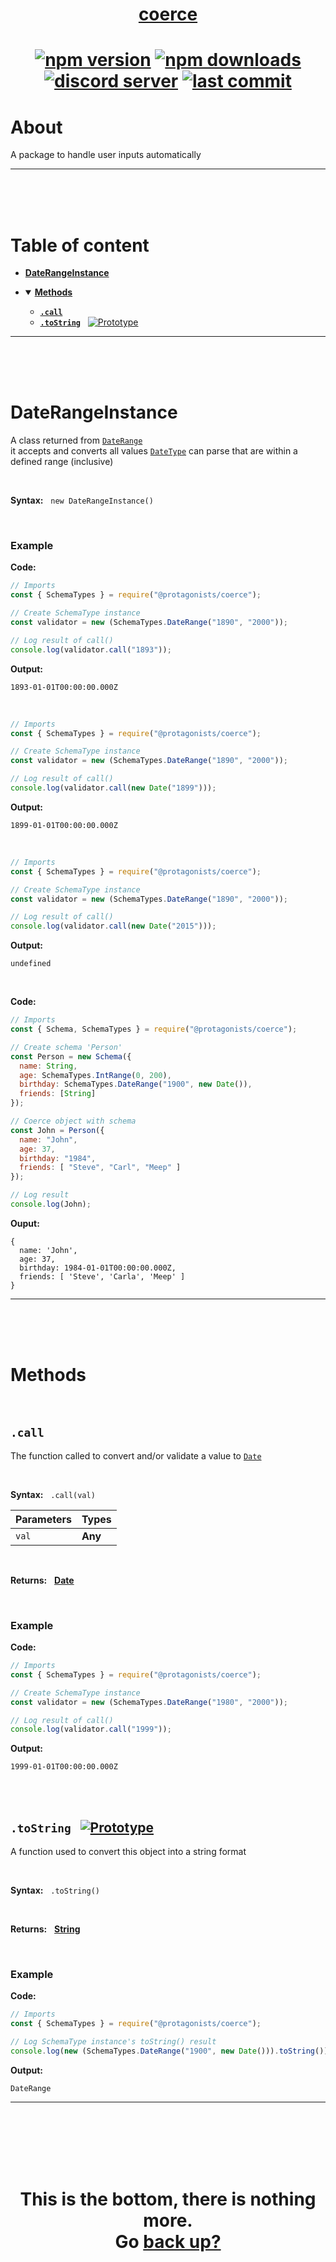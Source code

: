 <div id="top" align="center">

<h1><a href="https://github.com/ThePywon/coerce">coerce</a><h1>

[![npm version](https://img.shields.io/npm/v/@protagonists/coerce)](https://github.com/ThePywon/coerce)
[![npm downloads](https://img.shields.io/npm/dt/@protagonists/coerce)](https://github.com/ThePywon/coerce)
[![discord server](https://img.shields.io/discord/937758194736955443?logo=discord&logoColor=white)](https://discord.gg/cwhj3EgqGP)
[![last commit](https://img.shields.io/github/last-commit/ThePywon/coerce)](https://github.com/ThePywon/coerce)

</div>


# About

A package to handle user inputs automatically

---

<br/><br/><br/>


# Table of content

* [**DateRangeInstance**](#daterangeinstance)

* <details open><summary><a href="#methods"><b>Methods</b></a></summary>
  <p>

  * [**`.call`**](#call)
  * [**`.toString`**](#tostring) &nbsp; [![Prototype](https://shields.io/badge/-Prototype-orange)](https://javascript.info/prototype-inheritance)
    
  </p>
</details>

---

<br/><br/><br/>



# DateRangeInstance

A class returned from [`DateRange`](https://github.com/ThePywon/coerce/blob/main/documentation/SchemaTypes/DateRange.md)  
it accepts and converts all values [`DateType`](https://github.com/ThePywon/coerce/blob/main/documentation/SchemaTypes/DateType.md) can parse that are within a defined range (inclusive)

<br/>

**Syntax:** &nbsp; `new DateRangeInstance()`

<br/>

### **Example**

**Code:**

```js
// Imports
const { SchemaTypes } = require("@protagonists/coerce");

// Create SchemaType instance
const validator = new (SchemaTypes.DateRange("1890", "2000"));

// Log result of call()
console.log(validator.call("1893"));
```

**Output:**

```
1893-01-01T00:00:00.000Z
```

<br/>

```js
// Imports
const { SchemaTypes } = require("@protagonists/coerce");

// Create SchemaType instance
const validator = new (SchemaTypes.DateRange("1890", "2000"));

// Log result of call()
console.log(validator.call(new Date("1899")));
```

**Output:**

```
1899-01-01T00:00:00.000Z
```

<br/>

```js
// Imports
const { SchemaTypes } = require("@protagonists/coerce");

// Create SchemaType instance
const validator = new (SchemaTypes.DateRange("1890", "2000"));

// Log result of call()
console.log(validator.call(new Date("2015")));
```

**Output:**

```
undefined
```

<br/>

**Code:**

```js
// Imports
const { Schema, SchemaTypes } = require("@protagonists/coerce");

// Create schema 'Person'
const Person = new Schema({
  name: String,
  age: SchemaTypes.IntRange(0, 200),
  birthday: SchemaTypes.DateRange("1900", new Date()),
  friends: [String]
});

// Coerce object with schema
const John = Person({
  name: "John",
  age: 37,
  birthday: "1984",
  friends: [ "Steve", "Carl", "Meep" ]
});

// Log result
console.log(John);
```

**Ouput:**

```
{
  name: 'John',
  age: 37,
  birthday: 1984-01-01T00:00:00.000Z,
  friends: [ 'Steve', 'Carla', 'Meep' ]
}
```

---

<br/><br/><br/>

# Methods

<br/>

## `.call`

The function called to convert and/or validate a value to [`Date`](https://javascript.info/date)

<br/>

**Syntax:** &nbsp; `.call(val)`

|**Parameters**|**Types**|
|-|-|
|`val`|**Any**|

<br/>

**Returns:** &nbsp; [**Date**](https://javascript.info/date)

<br/>

### **Example**

**Code:**

```js
// Imports
const { SchemaTypes } = require("@protagonists/coerce");

// Create SchemaType instance
const validator = new (SchemaTypes.DateRange("1980", "2000"));

// Log result of call()
console.log(validator.call("1999"));
```

**Output:**

```
1999-01-01T00:00:00.000Z
```

<br/><br/>

<a id="tostring"></a>

## `.toString` &nbsp; [![Prototype](https://shields.io/badge/-Prototype-orange)](https://javascript.info/prototype-inheritance)

A function used to convert this object into a string format

<br/>

**Syntax:** &nbsp; `.toString()`

<br/>

**Returns:** &nbsp; [**String**](https://javascript.info/string)

<br/>

### **Example**

**Code:**

```js
// Imports
const { SchemaTypes } = require("@protagonists/coerce");

// Log SchemaType instance's toString() result
console.log(new (SchemaTypes.DateRange("1900", new Date())).toString());
```

**Output:**

```
DateRange
```

---

<br/><br/><br/><br/><br/>

<h1 align="center">This is the bottom, there is nothing more.<br/>
Go <a href="#top">back up?</a></h1>
